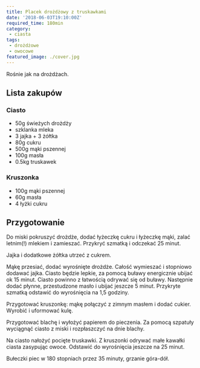 ```yaml
---
title: Placek drożdżowy z truskawkami
date: '2018-06-03T19:10:00Z'
required_time: 180min
category:
 - ciasta
tags:
 - drożdżowe
 - owocowe
featured_image: ./cover.jpg
---
```


Rośnie jak na drożdżach.

<!---- splitter ---->

## Lista zakupów

### Ciasto
 - 50g świeżych drożdży
 - szklanka mleka
 - 3 jajka + 3 żółtka
 - 80g cukru
 - 500g mąki pszennej
 - 100g masła
 - 0.5kg truskawek

### Kruszonka
 - 100g mąki pszennej
 - 60g masła
 - 4 łyżki cukru

<!---- splitter ---->

## Przygotowanie

Do miski pokruszyć drożdże, dodać łyżeczkę cukru i łyżeczkę mąki, zalać letnim(!) mlekiem i zamieszać.
Przykryć szmatką i odczekać 25 minut.

Jajka i dodatkowe żółtka utrzeć z cukrem.

Mąkę przesiać, dodać wyrośnięte drożdże. Całość wymieszać i stopniowo dodawać jajka.
Ciasto będzie lepkie, za pomocą buławy energicznie ubijać ok 15 minut. Ciasto powinno z
łatwością odrywać się od buławy. Następnie dodać płynne, przestudzone masło i ubijać jeszcze
5 minut. Przykryte szmatką odstawić do wyrośnięcia na 1,5 godziny.

Przygotować kruszonkę: mąkę połączyć z zimnym masłem i dodać cukier. Wyrobić i uformować kulę.

Przygotować blachę i wyłożyć papierem do pieczenia. Za pomocą szpatuły wyciągnąć ciasto z miski
i rozpłaszczyć na dnie blachy.

Na ciasto nałożyć pocięte truskawki. Z kruszonki odrywać małe kawałki ciasta zasypując owoce.
Odstawić do wyrośnięcia jeszcze na 25 minut.

Bułeczki piec w 180 stopniach przez 35 minuty, grzanie góra-dół.
